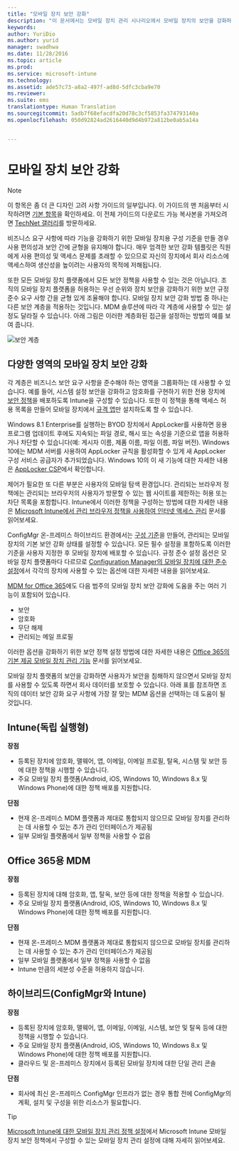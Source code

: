 ```yaml
---
title: "모바일 장치 보안 강화"
description: "이 문서에서는 모바일 장치 관리 시나리오에서 모바일 장치의 보안을 강화하기 위한 디자인 고려 사항을 제공합니다."
keywords: 
author: YuriDio
ms.author: yurid
manager: swadhwa
ms.date: 11/28/2016
ms.topic: article
ms.prod: 
ms.service: microsoft-intune
ms.technology: 
ms.assetid: ade57c73-a8a2-497f-ad8d-5dfc3cba9e70
ms.reviewer: 
ms.suite: ems
translationtype: Human Translation
ms.sourcegitcommit: 5adb7f68efacdfa20d78c3cf5853fa374793140a
ms.openlocfilehash: 050d92824ad2616440d9d4b972a812be0ab5a14a


---
```


# <a name="hardening-mobile-devices"></a>모바일 장치 보안 강화

>[!NOTE]
>이 항목은 좀 더 큰 디자인 고려 사항 가이드의 일부입니다. 이 가이드의 맨 처음부터 시작하려면 [기본 항목](mdm-design-considerations-guide.md)을 확인하세요. 이 전체 가이드의 다운로드 가능 복사본을 가져오려면 [TechNet 갤러리](https://gallery.technet.microsoft.com/Mobile-Device-Management-7d401582)를 방문하세요.

비즈니스 요구 사항에 따라 기능을 강화하기 위한 모바일 장치용 구성 기준을 만들 경우 사용 편의성과 보안 간에 균형을 유지해야 합니다. 매우 엄격한 보안 강화 템플릿은 직원에게 사용 편의성 및 액세스 문제를 초래할 수 있으므로 자신의 장치에서 회사 리소스에 액세스하여 생산성을 높이려는 사용자의 목적에 저해됩니다.

또한 모든 모바일 장치 플랫폼에서 모든 보안 정책을 사용할 수 있는 것은 아닙니다. 조직의 모바일 장치 플랫폼을 허용하는 우선 순위와 장치 보안을 강화하기 위한 보안 규정 준수 요구 사항 간을 균형 있게 조율해야 합니다.
모바일 장치 보안 강화 방법 중 하나는 다른 보안 계층을 적용하는 것입니다. MDM 솔루션에 따라 각 계층에 사용할 수 있는 설정도 달라질 수 있습니다. 아래 그림은 이러한 계층화된 접근을 설정하는 방법의 예를 보여 줍니다.

![보안 계층](./media/MDM_Figure_12.png)

## <a name="different-areas-of-mobile-device-hardening"></a>다양한 영역의 모바일 장치 보안 강화

각 계층은 비즈니스 보안 요구 사항을 준수해야 하는 영역을 그룹화하는 데 사용할 수 있습니다. 예를 들어, 시스템 설정 보안을 강화하고 암호화를 구현하기 위한 전용 장치에 [보안 정책](/intune/deploy-use/manage-settings-and-features-on-your-devices-with-microsoft-intune-policies)을 배포하도록 Intune을 구성할 수 있습니다. 또한 이 정책을 통해 액세스 허용 목록을 만들어 모바일 장치에서 [규격 앱](https://technet.microsoft.com/library/dn818906.aspx)만 설치하도록 할 수 있습니다.

Windows 8.1 Enterprise를 실행하는 BYOD 장치에서 AppLocker를 사용하면 응용 프로그램 업데이트 후에도 지속되는 파일 경로, 해시 또는 속성을 기준으로 앱을 허용하거나 차단할 수 있습니다(예: 게시자 이름, 제품 이름, 파일 이름, 파일 버전). Windows 10에는 MDM 서버를 사용하여 AppLocker 규칙을 활성화할 수 있게 새 AppLocker 구성 서비스 공급자가 추가되었습니다. Windows 10의 이 새 기능에 대한 자세한 내용은 [AppLocker CSP](https://msdn.microsoft.com/library/windows/hardware/dn920019(v=vs.85).aspx)에서 확인합니다.

제어가 필요한 또 다른 부분은 사용자의 모바일 탐색 환경입니다. 관리되는 브라우저 정책에는 관리되는 브라우저의 사용자가 방문할 수 있는 웹 사이트를 제한하는 허용 또는 차단 목록을 포함합니다. Intune에서 이러한 정책을 구성하는 방법에 대한 자세한 내용은 [Microsoft Intune에서 관리 브라우저 정책을 사용하여 인터넷 액세스 관리](/intune/deploy-use/manage-internet-access-using-managed-browser-policies) 문서를 읽어보세요.

ConfigMgr 온-프레미스 하이브리드 환경에서는 [구성 기준](https://technet.microsoft.com/library/gg712268.aspx?WT.mc_id=Blog_EntMob_Showcase_PCIT)을 만들어, 관리되는 모바일 장치의 기본 보안 강화 상태를 설정할 수 있습니다. 모든 필수 설정을 포함하도록 이러한 기준을 사용자 지정한 후 모바일 장치에 배포할 수 있습니다. 규정 준수 설정 옵션은 모바일 장치 플랫폼마다 다르므로 [Configuration Manager의 모바일 장치에 대한 준수 설정](https://technet.microsoft.com/library/dn376523.aspx)에서 각각의 장치에 사용할 수 있는 옵션에 대한 자세한 내용을 읽어보세요.

[MDM for Office 365](https://technet.microsoft.com/library/ms.o365.cc.devicepolicy.aspx)에도 다음 범주의 모바일 장치 보안 강화에 도움을 주는 여러 기능이 포함되어 있습니다.

- 보안
- 암호화
- 무단 해제
- 관리되는 메일 프로필

이러한 옵션을 강화하기 위한 보안 정책 설정 방법에 대한 자세한 내용은 [Office 365의 기본 제공 모바일 장치 관리 기능](https://technet.microsoft.com/library/ms.o365.cc.devicepolicysupporteddevice.aspx) 문서를 읽어보세요.

모바일 장치 플랫폼의 보안을 강화하면 사용자가 보안을 침해하지 않으면서 모바일 장치를 사용할 수 있도록 하면서 회사 데이터를 보호할 수 있습니다. 아래 표를 참조하면 조직의 데이터 보안 강화 요구 사항에 가장 잘 맞는 MDM 옵션을 선택하는 데 도움이 될 것입니다.

## <a name="intune-standalone"></a>Intune(독립 실행형)

**장점**

- 등록된 장치에 암호화, 맬웨어, 앱, 이메일, 이메일 프로필, 탈옥, 시스템 및 보안 등에 대한 정책을 시행할 수 있습니다.
- 주요 모바일 장치 플랫폼(Android, iOS, Windows 10, Windows 8.x 및Windows Phone)에 대한 정책 배포를 지원합니다.

**단점**

- 현재 온-프레미스 MDM 플랫폼과 제대로 통합되지 않으므로 모바일 장치를 관리하는 데 사용할 수 있는 추가 관리 인터페이스가 제공됨
- 일부 모바일 플랫폼에서 일부 정책을 사용할 수 없음

## <a name="mdm-for-office-365"></a>Office 365용 MDM

**장점**

- 등록된 장치에 대해 암호화, 앱, 탈옥, 보안 등에 대한 정책을 적용할 수 있습니다.
- 주요 모바일 장치 플랫폼(Android, iOS, Windows 10, Windows 8.x 및Windows Phone)에 대한 정책 배포를 지원합니다.

**단점**

- 현재 온-프레미스 MDM 플랫폼과 제대로 통합되지 않으므로 모바일 장치를 관리하는 데 사용할 수 있는 추가 관리 인터페이스가 제공됨
- 일부 모바일 플랫폼에서 일부 정책을 사용할 수 없음
- Intune 만큼의 세분성 수준을 허용하지 않습니다.

## <a name="hybrid-intune-with-configmgr"></a>하이브리드(ConfigMgr와 Intune)

**장점**

- 등록된 장치에 암호화, 맬웨어, 앱, 이메일, 이메일, 시스템, 보안 및 탈옥 등에 대한 정책을 시행할 수 있습니다.
- 주요 모바일 장치 플랫폼(Android, iOS, Windows 10, Windows 8.x 및Windows Phone)에 대한 정책 배포를 지원합니다.
- 클라우드 및 온-프레미스 장치에서 등록된 모바일 장치에 대한 단일 관리 콘솔

**단점**

- 회사에 최신 온-프레미스 ConfigMgr 인프라가 없는 경우 통합 전에 ConfigMgr의 계획, 설치 및 구성을 위한 리소스가 필요합니다.

>[!TIP]
> [Microsoft Intune에 대한 모바일 장치 관리 정책 설정](https://technet.microsoft.com/library/dn913730.aspx)에서 Microsoft Intune 모바일 장치 보안 정책에서 구성할 수 있는 모바일 장치 관리 설정에 대해 자세히 읽어보세요.



<!--HONumber=Nov16_HO4-->


